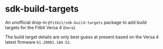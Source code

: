 # sdk-build-targets

An unofficial drop-in `@fitbit/sdk-build-targets` package to add build targets for the Fitbit Versa 4 (`hera`).

The build target details are only best guess at present based on the Versa 4 latest firmware `61.20001.184.52`.
